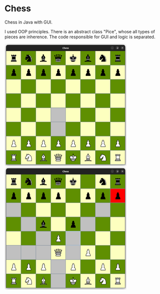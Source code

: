 # Chess
Chess in Java with GUI.

I used OOP principles. There is an abstract class "Pice", whose all types of pieces are inherence. The code responsible for GUI and logic is separated. 


<img src="https://github.com/IgorCzudy/Chess/blob/master/chess1.png" data-canonical-src="https://github.com/IgorCzudy/Chess/blob/master/chess1.png" width="400" height="400" />

<img src="https://github.com/IgorCzudy/Chess/blob/master/chess2.png" data-canonical-src="https://github.com/IgorCzudy/Chess/blob/master/chess2.png" width="400" height="400" />
